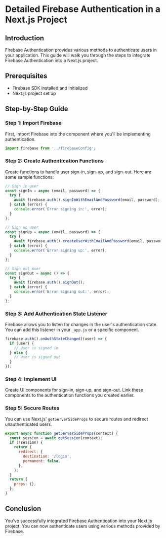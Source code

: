 # Detailed Firebase Authentication in a Next.js Project

## Introduction

Firebase Authentication provides various methods to authenticate users in your application. This guide will walk you through the steps to integrate Firebase Authentication into a Next.js project.

## Prerequisites

- Firebase SDK installed and initialized
- Next.js project set up

## Step-by-Step Guide

### Step 1: Import Firebase

First, import Firebase into the component where you'll be implementing authentication.

```javascript
import firebase from '../firebaseConfig';
```

### Step 2: Create Authentication Functions

Create functions to handle user sign-in, sign-up, and sign-out. Here are some sample functions:

```javascript
// Sign in user
const signIn = async (email, password) => {
  try {
    await firebase.auth().signInWithEmailAndPassword(email, password);
  } catch (error) {
    console.error('Error signing in:', error);
  }
};

// Sign up user
const signUp = async (email, password) => {
  try {
    await firebase.auth().createUserWithEmailAndPassword(email, password);
  } catch (error) {
    console.error('Error signing up:', error);
  }
};

// Sign out user
const signOut = async () => {
  try {
    await firebase.auth().signOut();
  } catch (error) {
    console.error('Error signing out:', error);
  }
};
```

### Step 3: Add Authentication State Listener

Firebase allows you to listen for changes in the user's authentication state. You can add this listener in your `_app.js` or a specific component.

```javascript
firebase.auth().onAuthStateChanged((user) => {
  if (user) {
    // User is signed in
  } else {
    // User is signed out
  }
});
```

### Step 4: Implement UI

Create UI components for sign-in, sign-up, and sign-out. Link these components to the authentication functions you created earlier.

### Step 5: Secure Routes

You can use Next.js' `getServerSideProps` to secure routes and redirect unauthenticated users.

```javascript
export async function getServerSideProps(context) {
  const session = await getSession(context);
  if (!session) {
    return {
      redirect: {
        destination: '/login',
        permanent: false,
      },
    };
  }
  return {
    props: {},
  };
}
```

## Conclusion

You've successfully integrated Firebase Authentication into your Next.js project. You can now authenticate users using various methods provided by Firebase.
